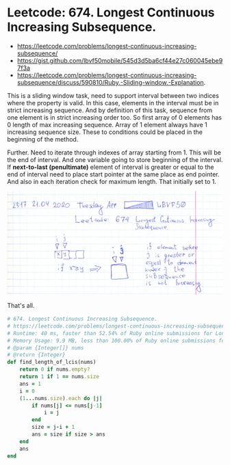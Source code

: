 # Leetcode: 674. Longest Continuous Increasing Subsequence.

- https://leetcode.com/problems/longest-continuous-increasing-subsequence/
- https://gist.github.com/lbvf50mobile/545d3d5ba6cf44e27c060045ebe97f3a
- https://leetcode.com/problems/longest-continuous-increasing-subsequence/discuss/590810/Ruby.-Sliding-window.-Explanation.

This is a sliding window task, need to support interval between two indices where the property is valid. In this case, elements in the interval must be in strict increasing sequence. And by definition of this task, sequence from one element is in strict increasing order too. So first array of 0 elements has 0 length of max increasing sequence. Array of 1 element always have 1 increasing sequence size. These to conditions could be placed in the beginning of the method.

Further. Need to iterate through indexes of array starting from 1. This will be the end of interval. And one variable going to store beginning of the interval.  If **next-to-last (penultimate)** element of interval is greater or equal to the end of interval need to place start pointer at the same place as end pointer. And also in each iteration check for maximum length. That initially set to 1.

![case when need to shrink interval to 1 element, beginning and end points of the same element.](lc674.png)

That's all.

```Ruby
# 674. Longest Continuous Increasing Subsequence.
# https://leetcode.com/problems/longest-continuous-increasing-subsequence/
# Runtime: 40 ms, faster than 52.54% of Ruby online submissions for Longest Continuous Increasing Subsequence.
# Memory Usage: 9.9 MB, less than 100.00% of Ruby online submissions for Longest Continuous Increasing Subsequence.
# @param {Integer[]} nums
# @return {Integer}
def find_length_of_lcis(nums)
    return 0 if nums.empty?
    return 1 if 1 == nums.size
    ans = 1
    i = 0
    (1...nums.size).each do |j|
        if nums[j] <= nums[j-1]
            i = j
        end
        size = j-i + 1
        ans = size if size > ans
    end
    ans
end
```